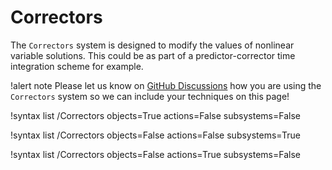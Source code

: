 # Correctors

The `Correctors` system is designed to modify the values of nonlinear variable solutions.
This could be as part of a predictor-corrector time integration scheme for example.

!alert note
Please let us know on [GitHub Discussions](https://github.com/idaholab/moose/discussions)
how you are using the `Correctors` system so we can include your techniques on this page!

!syntax list /Correctors objects=True actions=False subsystems=False

!syntax list /Correctors objects=False actions=False subsystems=True

!syntax list /Correctors objects=False actions=True subsystems=False